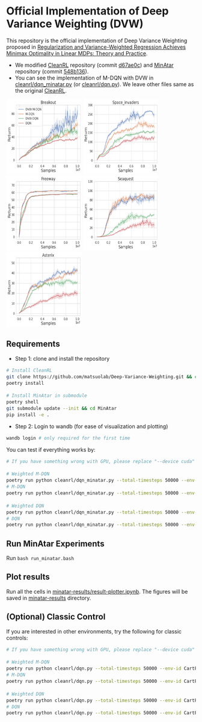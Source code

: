 # Official Implementation of Deep Variance Weighting (DVW)

This repository is the official implementation of Deep Variance Weighting proposed in [Regularization and Variance-Weighted Regression Achieves Minimax Optimality in Linear MDPs: Theory and Practice](TODO).

* We modified [CleanRL](https://github.com/vwxyzjn/cleanrl) repository (commit [d67ae0c](https://github.com/vwxyzjn/cleanrl/commit/d67ae0cd67f786864372181629d5e438699c9856)) and [MinAtar](https://github.com/kenjyoung/MinAtar) repository (commit [548b136](https://github.com/kenjyoung/MinAtar/commit/548b136885d1c387ddfe15e45ec774b7254e2ee5)).
* You can see the implementation of M-DQN with DVW in [cleanrl/dqn_minatar.py](cleanrl/dqn_minatar.py) (or [cleanrl/dqn.py](cleanrl/dqn.py)).
We leave other files same as the original [CleanRL](https://github.com/vwxyzjn/cleanrl).



<img src="minatar-results/breakout-Both.png" alt= “” width="200" height="200">
<img src="minatar-results/space_invaders-Both.png" alt= “” width="200" height="200">
<img src="minatar-results/freeway-Both.png" alt= “” width="200" height="200">
<img src="minatar-results/seaquest-Both.png" alt= “” width="200" height="200">
<img src="minatar-results/asterix-Both.png" alt= “” width="200" height="200">


## Requirements

* Step 1: clone and install the repository
```bash
# Install CleanRL
git clone https://github.com/matsuolab/Deep-Variance-Weighting.git && cd Deep-Variance-Weighting
poetry install

# Install MinAtar in submodule
poetry shell
git submodule update --init && cd MinAtar
pip install -e .
```

* Step 2: Login to wandb (for ease of visualization and plotting)

```bash
wandb login # only required for the first time
```

You can test if everything works by:

```bash
# If you have something wrong with GPU, please replace "--device cuda" with "--device cpu"

# Weighted M-DQN
poetry run python cleanrl/dqn_minatar.py --total-timesteps 50000 --env-id breakout --track --wandb-project-name minatar-test --exp-name Weight-Net-M-DQN --weight-type variance-net --device cuda
# M-DQN
poetry run python cleanrl/dqn_minatar.py --total-timesteps 50000 --env-id breakout --track --wandb-project-name minatar-test --exp-name M-DQN --weight-type none --device cuda

# Weighted DQN
poetry run python cleanrl/dqn_minatar.py --total-timesteps 50000 --env-id breakout --track --wandb-project-name minatar-test --exp-name Weight-Net-M-DQN --weight-type variance-net --kl-coef 0.0 --ent-coef 0.0 --device cuda
# DQN
poetry run python cleanrl/dqn_minatar.py --total-timesteps 50000 --env-id breakout --track --wandb-project-name minatar-test --exp-name DQN --weight-type none --kl-coef 0.0 --ent-coef 0.0 --device cuda
```

## Run MinAtar Experiments

Run ```bash run_minatar.bash```


## Plot results

Run all the cells in [minatar-results/result-plotter.ipynb](minatar-results/result-plotter.ipynb).
The figures will be saved in [minatar-results](/minatar-results/) directory.


## (Optional) Classic Control

If you are interested in other environments, try the following for classic controls:

```bash
# If you have something wrong with GPU, please replace "--device cuda" with "--device cpu"

# Weighted M-DQN
poetry run python cleanrl/dqn.py --total-timesteps 50000 --env-id CartPole-v1 --track --wandb-project-name classic-control-test --exp-name Weight-Net-M-DQN --weight-type variance-net  --device cuda
# M-DQN
poetry run python cleanrl/dqn.py --total-timesteps 50000 --env-id CartPole-v1 --track --wandb-project-name classic-control-test --exp-name M-DQN --weight-type none --device cuda 

# Weighted DQN
poetry run python cleanrl/dqn.py --total-timesteps 50000 --env-id CartPole-v1 --track --wandb-project-name classic-control-test --exp-name Weight-Net-M-DQN --weight-type variance-net --kl-coef 0.0 --ent-coef 0.0 --device cuda
# DQN
poetry run python cleanrl/dqn.py --total-timesteps 50000 --env-id CartPole-v1 --track --wandb-project-name classic-control-test --exp-name DQN --weight-type none --kl-coef 0.0 --ent-coef 0.0 --device cuda 
```
